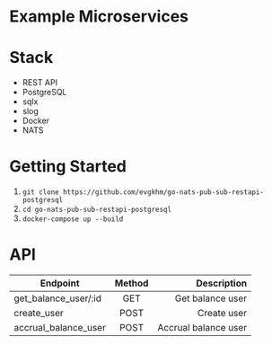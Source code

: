 # Example Microservices

# Stack
+ REST API
+ PostgreSQL
+ sqlx
+ slog
+ Docker
+ NATS

# Getting Started
1. `git clone https://github.com/evgkhm/go-nats-pub-sub-restapi-postgresql`
2. `cd go-nats-pub-sub-restapi-postgresql`
3. `docker-compose up --build`

# API
| Endpoint              | Method |          Description |
|-----------------------|:------:|---------------------:|
| get_balance_user/:id  |  GET   |     Get balance user |
| create_user           |  POST  |          Create user |
| accrual_balance_user  |  POST  | Accrual balance user |